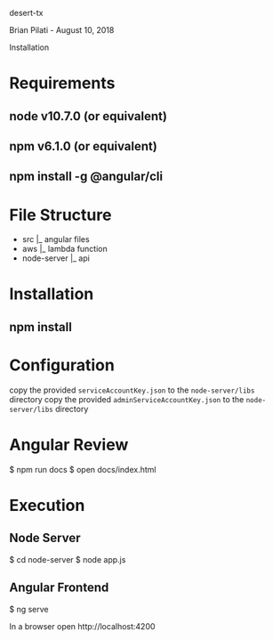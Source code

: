desert-tx

Brian Pilati - August 10, 2018

Installation

# Requirements 

## node v10.7.0 (or equivalent)
## npm v6.1.0 (or equivalent)
## npm install -g @angular/cli

# File Structure

+ src
  |_ angular files
+ aws
  |_ lambda function
+ node-server
  |_ api

# Installation

## npm install

# Configuration

copy the provided `serviceAccountKey.json` to the `node-server/libs` directory
copy the provided `adminServiceAccountKey.json` to the `node-server/libs` directory

# Angular Review

$ npm run docs
$ open docs/index.html

# Execution

## Node Server
$ cd node-server
$ node app.js

## Angular Frontend
$ ng serve

In a browser open http://localhost:4200



